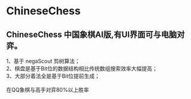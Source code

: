 # ChineseChess
## ChineseChess 中国象棋AI版,有UI界面可与电脑对弈。
1、基于 negaScout 剪树算法；<br/>
2、棋盘是基于Bit位的数据结构相比传统数组搜索效率大幅提高；<br/>
3、大部分着法全是基于Bit位提前生成；<br/>
<br/>
在QQ象棋与高手对弈80%以上胜率
